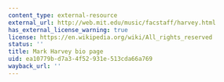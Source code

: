 ```yaml
---
content_type: external-resource
external_url: http://web.mit.edu/music/facstaff/harvey.html
has_external_license_warning: true
license: https://en.wikipedia.org/wiki/All_rights_reserved
status: ''
title: Mark Harvey bio page
uid: ea10779b-d7a3-4f52-931e-513cda66a769
wayback_url: ''
---
```

